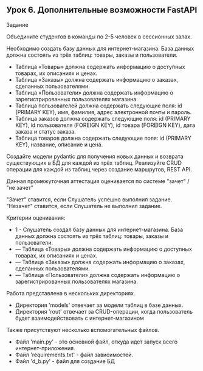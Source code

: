## Урок 6. Дополнительные возможности FastAPI
Задание

Объедините студентов в команды по 2-5 человек в сессионных залах.

Необходимо создать базу данных для интернет-магазина. База данных должна состоять из трёх таблиц: товары, заказы и пользователи.
+ Таблица «Товары» должна содержать информацию о доступных товарах, их описаниях и ценах.
+ Таблица «Заказы» должна содержать информацию о заказах, сделанных пользователями.
+ Таблица «Пользователи» должна содержать информацию о зарегистрированных пользователях магазина.
+ Таблица пользователей должна содержать следующие поля: id (PRIMARY KEY), имя, фамилия, адрес электронной почты и пароль.
+ Таблица заказов должна содержать следующие поля: id (PRIMARY KEY), id пользователя (FOREIGN KEY), id товара (FOREIGN KEY), дата заказа и статус заказа.
+ Таблица товаров должна содержать следующие поля: id (PRIMARY KEY), название, описание и цена.

Создайте модели pydantic для получения новых данных и возврата существующих в БД для каждой из трёх таблиц.
Реализуйте CRUD операции для каждой из таблиц через создание маршрутов, REST API.

Данная промежуточная аттестация оценивается по системе "зачет" / "не зачет"

"Зачет" ставится, если Слушатель успешно выполнил задание.
"Незачет" ставится, если Слушатель не выполнил задание.

Критерии оценивания:
* 1 - Слушатель создал базу данных для интернет-магазина. База данных должна состоять из трёх таблиц: товары, заказы и пользователи.
* — Таблица «Товары» должна содержать информацию о доступных товарах, их описаниях и ценах.
* — Таблица «Заказы» должна содержать информацию о заказах, сделанных пользователями.
* — Таблица «Пользователи» должна содержать информацию о зарегистрированных пользователях магазина.

Работа представлена в нескольких директориях. 
* Директория 'models' отвечает за модели таблиц в базе данных.
* Директория 'rout' отвечает за CRUD-операции, когда пользователь будет взаимодействовать с интернет-магазином

Также присутствуют несколько вспомогательных файлов.
* Файл 'main.py' - это основной файл, откуда идет запуск всего интернет-приложения.
* Файл 'requirements.txt' - файл зависимостей.
* Файл 'd_b.py' - файл для создание БД

